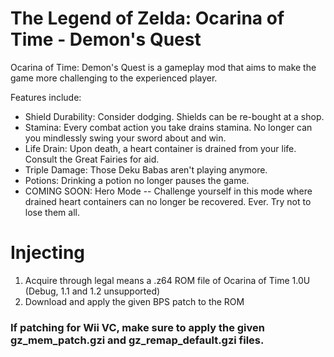 # The Legend of Zelda: Ocarina of Time - Demon's Quest
Ocarina of Time: Demon's Quest is a gameplay mod that aims to make the game more challenging to the experienced player.

Features include:
- Shield Durability: Consider dodging. Shields can be re-bought at a shop.
- Stamina: Every combat action you take drains stamina. No longer can you mindlessly swing your sword about and win.
- Life Drain: Upon death, a heart container is drained from your life. Consult the Great Fairies for aid.
- Triple Damage: Those Deku Babas aren't playing anymore.
- Potions: Drinking a potion no longer pauses the game.
- COMING SOON: Hero Mode -- Challenge yourself in this mode where drained heart containers can no longer be recovered. Ever. Try not to lose them all.

# Injecting

1. Acquire through legal means a .z64 ROM file of Ocarina of Time 1.0U (Debug, 1.1 and 1.2 unsupported)
2. Download and apply the given BPS patch to the ROM
### If patching for Wii VC, make sure to apply the given gz_mem_patch.gzi and gz_remap_default.gzi files.
